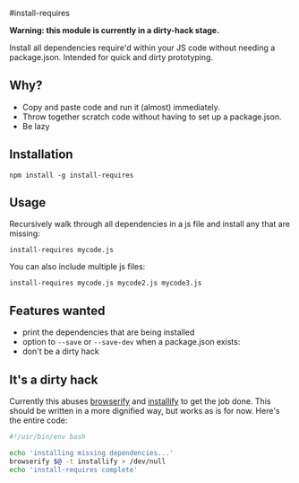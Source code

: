 #install-requires

**Warning: this module is currently in a dirty-hack stage.**

Install all dependencies require'd within your JS code without needing a package.json. Intended for quick and dirty prototyping.

## Why?
* Copy and paste code and run it (almost) immediately.
* Throw together scratch code without having to set up a package.json.
* Be lazy

## Installation
```
npm install -g install-requires
```

## Usage
Recursively walk through all dependencies in a js file and install any that are missing:
```
install-requires mycode.js
```

You can also include multiple js files:
```
install-requires mycode.js mycode2.js mycode3.js
```

## Features wanted
* print the dependencies that are being installed
* option to ```--save``` or ```--save-dev``` when a package.json exists:
* don't be a dirty hack

## It's a dirty hack
Currently this abuses [browserify](https://github.com/substack/node-browserify) and [installify](https://github.com/hughsk/installify) to get the job done. This should be written in a more dignified way, but works as is for now. Here's the entire code:
```bash
#!/usr/bin/env bash

echo 'installing missing dependencies...'
browserify $@ -t installify > /dev/null
echo 'install-requires complete'
```